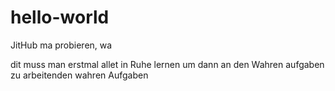 # hello-world
JitHub ma probieren, wa

dit muss man erstmal allet in Ruhe lernen um dann an den Wahren aufgaben zu arbeitenden wahren Aufgaben
